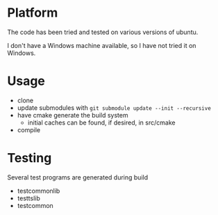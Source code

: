 Platform
======
The code has been tried and tested on various versions of ubuntu.

I don't have a Windows machine available, so I have not tried it on Windows.

Usage
======
* clone
* update submodules with `git submodule update --init --recursive`
* have cmake generate the build system
  * initial caches can be found, if desired, in src/cmake
* compile

Testing
======
Several test programs are generated during build
* testcommonlib
* testtslib
* testcommon
